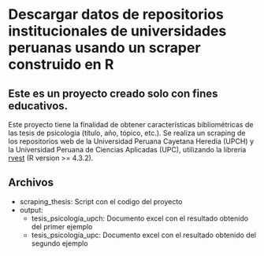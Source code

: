 # Descargar datos de repositorios institucionales de universidades peruanas usando un scraper construido en R
## Este es un proyecto creado solo con fines educativos.

Este proyecto tiene la finalidad de obtener características bibliométricas de las tesis de psicología (título, año, tópico, etc.). 
Se realiza un scraping de los repositorios web de la Universidad Peruana Cayetana Heredia (UPCH) y la Universidad Peruana de Ciencias Aplicadas (UPC),
utilizando la librería [rvest](https://github.com/tidyverse/rvest) (R version >= 4.3.2). 

## Archivos
- scraping_thesis: Script con el codigo del proyecto
- output:
  - tesis_psicología_upch: Documento excel con el resultado obtenido del primer ejemplo 
  - tesis_psicología_upc: Documento excel con el resultado obtenido del segundo ejemplo 

